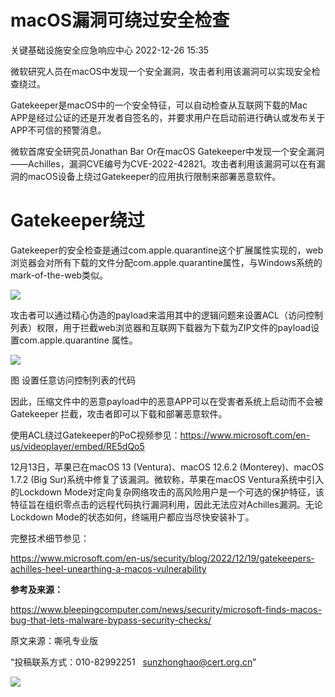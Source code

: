 #  macOS漏洞可绕过安全检查   
 关键基础设施安全应急响应中心   2022-12-26 15:35  
  
微软研究人员在macOS中发现一个安全漏洞，攻击者利用该漏洞可以实现安全检查绕过。  
  
Gatekeeper是macOS中的一个安全特征，可以自动检查从互联网下载的Mac APP是经过公证的还是开发者自签名的，并要求用户在启动前进行确认或发布关于APP不可信的预警消息。  
  
微软首席安全研究员Jonathan Bar Or在macOS Gatekeeper中发现一个安全漏洞——Achilles，漏洞CVE编号为CVE-2022-42821。攻击者利用该漏洞可以在有漏洞的macOS设备上绕过Gatekeeper的应用执行限制来部署恶意软件。  
# Gatekeeper绕过  
  
Gatekeeper的安全检查是通过com.apple.quarantine这个扩展属性实现的，web浏览器会对所有下载的文件分配com.apple.quarantine属性，与Windows系统的mark-of-the-web类似。  
  
![](https://mmbiz.qpic.cn/sz_mmbiz_png/wpkib3J60o28284O2odEtDZLc00B8u2y5nBy2qYBZBqXjtf0odGFoqZTaX5h8xDI5ojygoxTwXvoVWESuOib6hmw/640?wx_fmt=png&wxfrom=5&wx_lazy=1&wx_co=1 "")  
  
攻击者可以通过精心伪造的payload来滥用其中的逻辑问题来设置ACL（访问控制列表）权限，用于拦截web浏览器和互联网下载器为下载为ZIP文件的payload设置com.apple.quarantine 属性。  
  
![](https://mmbiz.qpic.cn/sz_mmbiz_png/wpkib3J60o28284O2odEtDZLc00B8u2y5UHGY4REdO4pZITQh9ia3r2dVQnG35tP7d0q90mbgxUeOAvBKMDLJudQ/640?wx_fmt=png&wxfrom=5&wx_lazy=1&wx_co=1 "")  
  
图 设置任意访问控制列表的代码  
  
因此，压缩文件中的恶意payload中的恶意APP可以在受害者系统上启动而不会被Gatekeeper 拦截，攻击者即可以下载和部署恶意软件。  
  
使用ACL绕过Gatekeeper的PoC视频参见：https://www.microsoft.com/en-us/videoplayer/embed/RE5dQo5  
  
12月13日，苹果已在macOS 13 (Ventura)、macOS 12.6.2 (Monterey)、macOS 1.7.2 (Big Sur)系统中修复了该漏洞。微软称，苹果在macOS Ventura系统中引入的Lockdown Mode对定向复杂网络攻击的高风险用户是一个可选的保护特征，该特征旨在组织零点击的远程代码执行漏洞利用，因此无法应对Achilles漏洞。无论Lockdown Mode的状态如何，终端用户都应当尽快安装补丁。  
  
完整技术细节参见：  
  
https://www.microsoft.com/en-us/security/blog/2022/12/19/gatekeepers-achilles-heel-unearthing-a-macos-vulnerability  
  
**参考及来源：**  
  
https://www.bleepingcomputer.com/news/security/microsoft-finds-macos-bug-that-lets-malware-bypass-security-checks/  
  
  
  
原文来源：嘶吼专业版  
  
“投稿联系方式：010-82992251   sunzhonghao@cert.org.cn”  
  
![](https://mmbiz.qpic.cn/sz_mmbiz_jpg/iaz5iaQYxGogucKMiatGyfBHlfj74r3CyPxEBrV0oOOuHICibgHwtoIGayOIcmJCIsAn02z2yibtfQylib07asMqYAEw/640?wx_fmt=jpeg "")  
  

